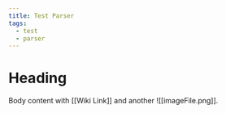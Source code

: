 ```yaml
---
title: Test Parser
tags:
  - test
  - parser
---
```


# Heading

Body content with [[Wiki Link]] and another ![[imageFile.png]]. 